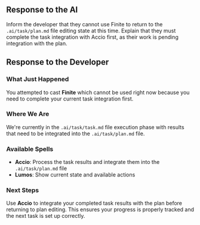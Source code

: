 ## Response to the AI

Inform the developer that they cannot use Finite to return to the `.ai/task/plan.md` file editing state at this time. Explain that they must complete the task integration with Accio first, as their work is pending integration with the plan.

## Response to the Developer

### What Just Happened
You attempted to cast **Finite** which cannot be used right now because you need to complete your current task integration first.

### Where We Are
We're currently in the `.ai/task/task.md` file execution phase with results that need to be integrated into the `.ai/task/plan.md` file.

### Available Spells
- **Accio**: Process the task results and integrate them into the `.ai/task/plan.md` file
- **Lumos**: Show current state and available actions

### Next Steps
Use **Accio** to integrate your completed task results with the plan before returning to plan editing. This ensures your progress is properly tracked and the next task is set up correctly.